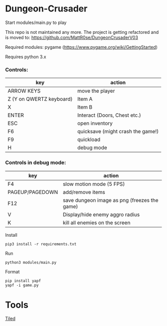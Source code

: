 # Dungeon-Crusader
Start modules/main.py to play

This repo is not maintained any more. The project is getting refactored and is moved to:
https://github.com/MattR0se/DungeonCrusaderV03

Required modules: pygame (https://www.pygame.org/wiki/GettingStarted)

Requires python 3.x

### Controls:
| key | action|
|-----|-------|
| ARROW KEYS| move the player|
| Z (Y on QWERTZ keyboard)| Item A |
| X | Item B |
| ENTER | Interact (Doors, Chest etc.) |
| ESC | open inventory |
| F6 | quicksave (might crash the game!)|
| F9| quickload |
| H | debug mode |
### Controls in debug mode:
| key | action|
|-----|-------|
|F4 | slow motion mode (5 FPS)|
|PAGEUP/PAGEDOWN | add/remove items|
|F12 | save dungeon image as png (freezes the game) |
| V | Display/hide enemy aggro radius|
| K | kill all enemies on the screen |


Install
```
pip3 install -r requirements.txt 
```

Run

```
python3 modules/main.py
```

Format
```
pip install yapf
yapf -i game.py
```

# Tools

[Tiled](https://www.mapeditor.org)
